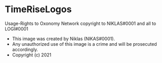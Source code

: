 # TimeRiseLogos
Usage-Rights to Oxonomy Network
copyright to NlKLAS#0001 and all to LOGI#0001
 * This image was created by Niklas (NlKAS#0001).
 * Any unauthorized use of this image is a crime and will be prosecuted accordingly.
 * Copyright (c) 2021

> 

